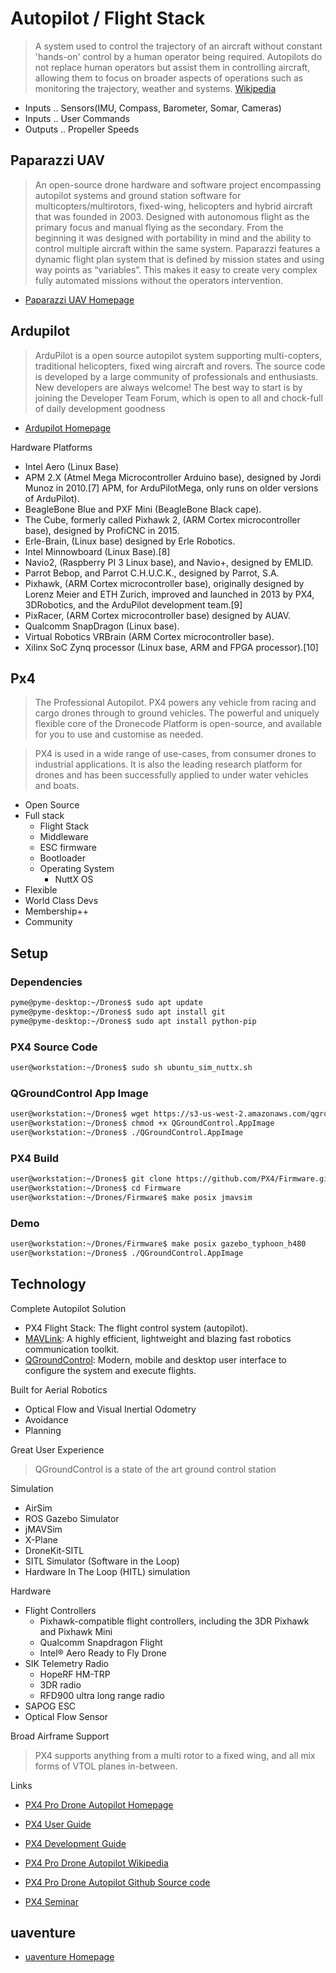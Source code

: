 # Autopilot / Flight Stack

> A system used to control the trajectory of an aircraft without constant 'hands-on' control by a human operator being required. Autopilots do not replace human operators but assist them in controlling aircraft, allowing them to focus on broader aspects of operations such as monitoring the trajectory, weather and systems. [Wikipedia](https://en.wikipedia.org/wiki/Autopilot)

- Inputs .. Sensors(IMU, Compass, Barometer, Somar, Cameras)
- Inputs .. User Commands
- Outputs .. Propeller Speeds

## Paparazzi UAV

> An open-source drone hardware and software project encompassing autopilot systems and ground station software for multicopters/multirotors, fixed-wing, helicopters and hybrid aircraft that was founded in 2003. Designed with autonomous flight as the primary focus and manual flying as the secondary. From the beginning it was designed with portability in mind and the ability to control multiple aircraft within the same system. Paparazzi features a dynamic flight plan system that is defined by mission states and using way points as “variables”. This makes it easy to create very complex fully automated missions without the operators intervention. 

- [Paparazzi UAV Homepage](http://wiki.paparazziuav.org/wiki/Main_Page)

## Ardupilot

> ArduPilot is a open source autopilot system supporting multi-copters, traditional helicopters, fixed wing aircraft and rovers. The source code is developed by a large community of professionals and enthusiasts. New developers are always welcome! The best way to start is by joining the Developer Team Forum, which is open to all and chock-full of daily development goodness

- [Ardupilot Homepage](http://ardupilot.org/)

Hardware Platforms

- Intel Aero (Linux Base)
- APM 2.X (Atmel Mega Microcontroller Arduino base), designed by Jordi Munoz in 2010.[7] APM, for ArduPilotMega, only runs on older versions of ArduPilot).
- BeagleBone Blue and PXF Mini (BeagleBone Black cape).
- The Cube, formerly called Pixhawk 2, (ARM Cortex microcontroller base), designed by ProfiCNC in 2015.
- Erle-Brain, (Linux base) designed by Erle Robotics.
- Intel Minnowboard (Linux Base).[8]
- Navio2, (Raspberry PI 3 Linux base), and Navio+, designed by EMLID.
- Parrot Bebop, and Parrot C.H.U.C.K., designed by Parrot, S.A.
- Pixhawk, (ARM Cortex microcontroller base), originally designed by Lorenz Meier and ETH Zurich, improved and launched in 2013 by PX4, 3DRobotics, and the ArduPilot development team.[9]
- PixRacer, (ARM Cortex microcontroller base) designed by AUAV.
- Qualcomm SnapDragon (Linux base).
- Virtual Robotics VRBrain (ARM Cortex microcontroller base).
- Xilinx SoC Zynq processor (Linux base, ARM and FPGA processor).[10]

## Px4

> The Professional Autopilot. PX4 powers any vehicle from racing and cargo drones through to ground vehicles. The powerful and uniquely flexible core of the Dronecode Platform is open-source, and available for you to use and customise as needed.

> PX4 is used in a wide range of use-cases, from consumer drones to industrial applications. It is also the leading research platform for drones and has been successfully applied to under water vehicles and boats.

- Open Source
- Full stack
  - Flight Stack
  -  Middleware
  - ESC firmware
  - Bootloader
  - Operating System
    -  NuttX OS
- Flexible
- World Class Devs
- Membership++
- Community

## Setup

### Dependencies

```sh
pyme@pyme-desktop:~/Drones$ sudo apt update
pyme@pyme-desktop:~/Drones$ sudo apt install git
pyme@pyme-desktop:~/Drones$ sudo apt install python-pip
```

### PX4 Source Code

```sh
user@workstation:~/Drones$ sudo sh ubuntu_sim_nuttx.sh
```

### QGroundControl App Image

```sh
user@workstation:~/Drones$ wget https://s3-us-west-2.amazonaws.com/qgroundcontrol/latest/QGroundControl.AppImage
user@workstation:~/Drones$ chmod +x QGroundControl.AppImage
user@workstation:~/Drones$ ./QGroundControl.AppImage
```

### PX4 Build

```sh
user@workstation:~/Drones$ git clone https://github.com/PX4/Firmware.git
user@workstation:~/Drones$ cd Firmware
user@workstation:~/Drones/Firmware$ make posix jmavsim
```

### Demo

```sh
user@workstation:~/Drones/Firmware$ make posix gazebo_typhoon_h480
user@workstation:~/Drones$ ./QGroundControl.AppImage
```

## Technology

Complete Autopilot Solution

- PX4 Flight Stack: The flight control system (autopilot).
- [MAVLink](https://mavlink.io/en/): A highly efficient, lightweight and blazing fast robotics communication toolkit.
- [QGroundControl](http://qgroundcontrol.com/): Modern, mobile and desktop user interface to configure the system and execute flights.

Built for Aerial Robotics

- Optical Flow and Visual Inertial Odometry
- Avoidance
- Planning

Great User Experience

> QGroundControl is a state of the art ground control station

Simulation

- AirSim
- ROS Gazebo Simulator
- jMAVSim
- X-Plane
- DroneKit-SITL
- SITL Simulator (Software in the Loop)
- Hardware In The Loop (HITL) simulation

Hardware

- Flight Controllers
  - Pixhawk-compatible flight controllers, including the 3DR Pixhawk and Pixhawk Mini
  - Qualcomm Snapdragon Flight
  - Intel® Aero Ready to Fly Drone
- SIK Telemetry Radio
  - HopeRF HM-TRP
  - 3DR radio
  - RFD900 ultra long range radio
- SAPOG ESC
- Optical Flow Sensor

Broad Airframe Support

> PX4 supports anything from a multi rotor to a fixed wing, and all mix forms of VTOL planes in-between.

Links

- [PX4 Pro Drone Autopilot Homepage](http://px4.io/) 
- [PX4 User Guide](https://docs.px4.io/en/)
- [PX4 Development Guide](https://dev.px4.io/en/)
- [PX4 Pro Drone Autopilot Wikipedia](https://en.wikipedia.org/wiki/PX4_autopilot)
- [PX4 Pro Drone Autopilot Github Source code](https://github.com/px4)

- [PX4 Seminar](https://www.slideshare.net/narnars0/02-px4-seminaroam)

## uaventure

- [uaventure Homepage](http://uaventure.com/)

